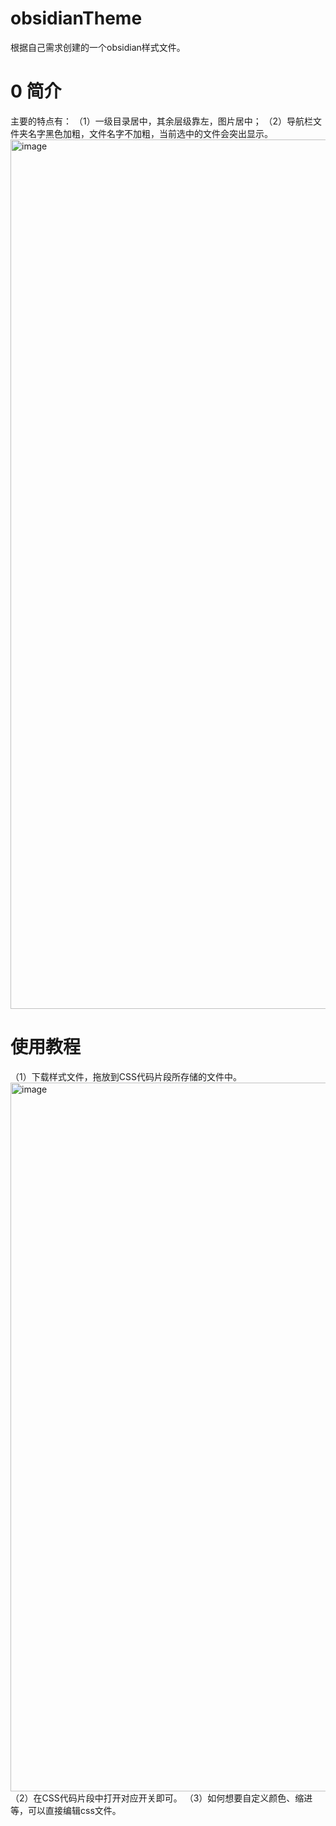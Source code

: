 # obsidianTheme
根据自己需求创建的一个obsidian样式文件。

# 0 简介
主要的特点有：
（1）一级目录居中，其余层级靠左，图片居中；
（2）导航栏文件夹名字黑色加粗，文件名字不加粗，当前选中的文件会突出显示。
<img width="2545" height="1391" alt="image" src="https://github.com/user-attachments/assets/f2d2c54f-e630-4755-8e1e-7cec13633b79" />

# 使用教程
（1）下载样式文件，拖放到CSS代码片段所存储的文件中。
<img width="1348" height="1134" alt="image" src="https://github.com/user-attachments/assets/46f4bc93-bb4d-4046-bbe2-af0611b0af08" />
（2）在CSS代码片段中打开对应开关即可。
（3）如何想要自定义颜色、缩进等，可以直接编辑css文件。
